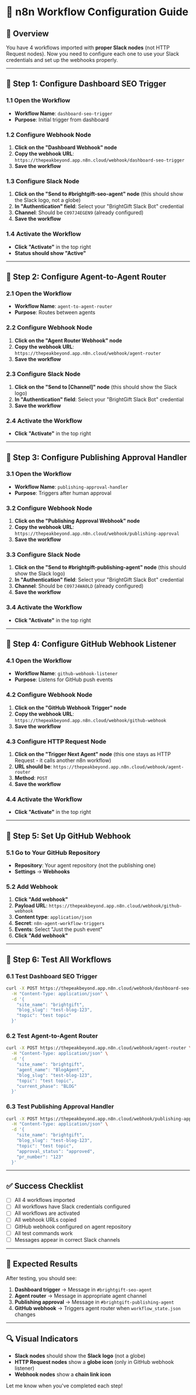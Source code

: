 # 🔧 n8n Workflow Configuration Guide

## 🎯 Overview
You have 4 workflows imported with **proper Slack nodes** (not HTTP Request nodes). Now you need to configure each one to use your Slack credentials and set up the webhooks properly.

---

## 🔧 Step 1: Configure Dashboard SEO Trigger

### **1.1 Open the Workflow**
- **Workflow Name**: `dashboard-seo-trigger`
- **Purpose**: Initial trigger from dashboard

### **1.2 Configure Webhook Node**
1. **Click on the "Dashboard Webhook" node**
2. **Copy the webhook URL**: `https://thepeakbeyond.app.n8n.cloud/webhook/dashboard-seo-trigger`
3. **Save the workflow**

### **1.3 Configure Slack Node**
1. **Click on the "Send to #brightgift-seo-agent" node** (this should show the Slack logo, not a globe)
2. **In "Authentication" field**: Select your "BrightGift Slack Bot" credential
3. **Channel**: Should be `C097J4EGEN9` (already configured)
4. **Save the workflow**

### **1.4 Activate the Workflow**
- **Click "Activate"** in the top right
- **Status should show "Active"**

---

## 🔧 Step 2: Configure Agent-to-Agent Router

### **2.1 Open the Workflow**
- **Workflow Name**: `agent-to-agent-router`
- **Purpose**: Routes between agents

### **2.2 Configure Webhook Node**
1. **Click on the "Agent Router Webhook" node**
2. **Copy the webhook URL**: `https://thepeakbeyond.app.n8n.cloud/webhook/agent-router`
3. **Save the workflow**

### **2.3 Configure Slack Node**
1. **Click on the "Send to [Channel]" node** (this should show the Slack logo)
2. **In "Authentication" field**: Select your "BrightGift Slack Bot" credential
3. **Save the workflow**

### **2.4 Activate the Workflow**
- **Click "Activate"** in the top right

---

## 🔧 Step 3: Configure Publishing Approval Handler

### **3.1 Open the Workflow**
- **Workflow Name**: `publishing-approval-handler`
- **Purpose**: Triggers after human approval

### **3.2 Configure Webhook Node**
1. **Click on the "Publishing Approval Webhook" node**
2. **Copy the webhook URL**: `https://thepeakbeyond.app.n8n.cloud/webhook/publishing-approval`
3. **Save the workflow**

### **3.3 Configure Slack Node**
1. **Click on the "Send to #brightgift-publishing-agent" node** (this should show the Slack logo)
2. **In "Authentication" field**: Select your "BrightGift Slack Bot" credential
3. **Channel**: Should be `C097J4WA0LD` (already configured)
4. **Save the workflow**

### **3.4 Activate the Workflow**
- **Click "Activate"** in the top right

---

## 🔧 Step 4: Configure GitHub Webhook Listener

### **4.1 Open the Workflow**
- **Workflow Name**: `github-webhook-listener`
- **Purpose**: Listens for GitHub push events

### **4.2 Configure Webhook Node**
1. **Click on the "GitHub Webhook Trigger" node**
2. **Copy the webhook URL**: `https://thepeakbeyond.app.n8n.cloud/webhook/github-webhook`
3. **Save the workflow**

### **4.3 Configure HTTP Request Node**
1. **Click on the "Trigger Next Agent" node** (this one stays as HTTP Request - it calls another n8n workflow)
2. **URL should be**: `https://thepeakbeyond.app.n8n.cloud/webhook/agent-router`
3. **Method**: `POST`
4. **Save the workflow**

### **4.4 Activate the Workflow**
- **Click "Activate"** in the top right

---

## 🔧 Step 5: Set Up GitHub Webhook

### **5.1 Go to Your GitHub Repository**
- **Repository**: Your agent repository (not the publishing one)
- **Settings** → **Webhooks**

### **5.2 Add Webhook**
1. **Click "Add webhook"**
2. **Payload URL**: `https://thepeakbeyond.app.n8n.cloud/webhook/github-webhook`
3. **Content type**: `application/json`
4. **Secret**: `n8n-agent-workflow-triggers`
5. **Events**: Select "Just the push event"
6. **Click "Add webhook"**

---

## 🔧 Step 6: Test All Workflows

### **6.1 Test Dashboard SEO Trigger**
```bash
curl -X POST https://thepeakbeyond.app.n8n.cloud/webhook/dashboard-seo-trigger \
  -H "Content-Type: application/json" \
  -d '{
    "site_name": "brightgift",
    "blog_slug": "test-blog-123",
    "topic": "test topic"
  }'
```

### **6.2 Test Agent-to-Agent Router**
```bash
curl -X POST https://thepeakbeyond.app.n8n.cloud/webhook/agent-router \
  -H "Content-Type: application/json" \
  -d '{
    "site_name": "brightgift",
    "agent_name": "BlogAgent",
    "blog_slug": "test-blog-123",
    "topic": "test topic",
    "current_phase": "BLOG"
  }'
```

### **6.3 Test Publishing Approval Handler**
```bash
curl -X POST https://thepeakbeyond.app.n8n.cloud/webhook/publishing-approval \
  -H "Content-Type: application/json" \
  -d '{
    "site_name": "brightgift",
    "blog_slug": "test-blog-123",
    "topic": "test topic",
    "approval_status": "approved",
    "pr_number": "123"
  }'
```

---

## ✅ Success Checklist

- [ ] All 4 workflows imported
- [ ] All workflows have Slack credentials configured
- [ ] All workflows are activated
- [ ] All webhook URLs copied
- [ ] GitHub webhook configured on agent repository
- [ ] All test commands work
- [ ] Messages appear in correct Slack channels

---

## 🎯 Expected Results

After testing, you should see:
1. **Dashboard trigger** → Message in `#brightgift-seo-agent`
2. **Agent router** → Message in appropriate agent channel
3. **Publishing approval** → Message in `#brightgift-publishing-agent`
4. **GitHub webhook** → Triggers agent router when `workflow_state.json` changes

---

## 🔍 Visual Indicators

- **Slack nodes** should show the **Slack logo** (not a globe)
- **HTTP Request nodes** show a **globe icon** (only in GitHub webhook listener)
- **Webhook nodes** show a **chain link icon**

Let me know when you've completed each step! 
